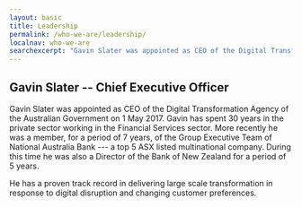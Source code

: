 ```yaml
---
layout: basic
title: Leadership
permalink: /who-we-are/leadership/
localnav: who-we-are
searchexcerpt: "Gavin Slater was appointed as CEO of the Digital Transformation Agency of the Australian Government on 1 May 2017. Gavin has spent 30 years in the private sector working in the Financial Services sector. "
---
```


## Gavin Slater -- Chief Executive Officer

Gavin Slater was appointed as CEO of the Digital Transformation Agency of the Australian Government on 1 May 2017. Gavin has spent 30 years in the private sector working in the Financial Services sector. More recently he was a member, for a period of 7 years, of the Group Executive Team of National Australia Bank --- a top 5 ASX listed multinational company. During this time he was also a Director of the Bank of New Zealand for a period of 5 years.

He has a proven track record in delivering large scale transformation in response to digital disruption and changing customer preferences.
